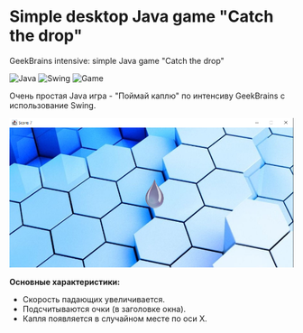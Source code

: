 # Simple desktop Java game "Catch the drop"

GeekBrains intensive: simple Java game "Catch the drop"

![Java](https://img.shields.io/badge/-Java-05122A?style=flat&logo=Java&logoColor=FFA518) ![Swing](https://img.shields.io/badge/-Swing-05122A?style=flat&logo=Swing) ![Game](https://img.shields.io/badge/-Game-05122A?style=flat&logo=Game)

Очень простая Java игра - "Поймай каплю" по интенсиву GeekBrains с использование Swing.

![Изображение фронтэнда](src/ru/rb/list/s/resources/screenshot.png)

**Основные характеристики:**
- Скорость падающих увеличивается.
- Подсчитываются очки (в заголовке окна).
- Капля появляется в случайном месте по оси X.